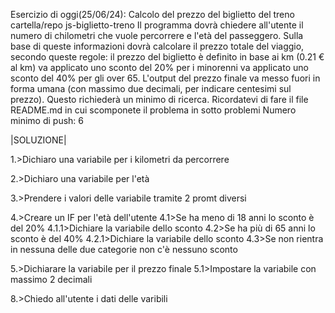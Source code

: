 Esercizio di oggi(25/06/24): Calcolo del prezzo del biglietto del treno
cartella/repo js-biglietto-treno
Il programma dovrà chiedere all'utente il numero di chilometri che vuole percorrere e l'età del passeggero.
Sulla base di queste informazioni dovrà calcolare il prezzo totale del viaggio, secondo queste regole:
il prezzo del biglietto è definito in base ai km (0.21 € al km)
va applicato uno sconto del 20% per i minorenni
va applicato uno sconto del 40% per gli over 65.
L'output del prezzo finale va messo fuori in forma umana (con massimo due decimali, per indicare centesimi sul prezzo). Questo richiederà un minimo di ricerca.
Ricordatevi di fare il file README.md in cui scomponete il problema in sotto problemi
Numero minimo di push: 6


|SOLUZIONE|

1.>Dichiaro una variabile per i kilometri da percorrere

2.>Dichiaro una variabile per l'età

3.>Prendere i valori delle variabile tramite 2 promt diversi

4.>Creare un IF per l'età dell'utente
4.1>Se ha meno di 18 anni lo sconto è del 20%
4.1.1>Dichiare la variabile dello sconto
4.2>Se ha più di 65 anni lo sconto è del 40%
4.2.1>Dichiare la variabile dello sconto
4.3>Se non rientra in nessuna delle due categorie non c'è nessuno sconto

5.>Dichiarare la variabile per il prezzo finale
5.1>Impostare la variabile con massimo 2 decimali

8.>Chiedo all'utente i dati delle varibili




